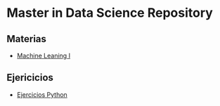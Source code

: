 # Master in Data Science Repository

## Materias

* [Machine Leaning I](/MachineLearning/Directorio.md)

## Ejericicios

* [Ejercicios Python](/PythonExcercises/Directorio.md)